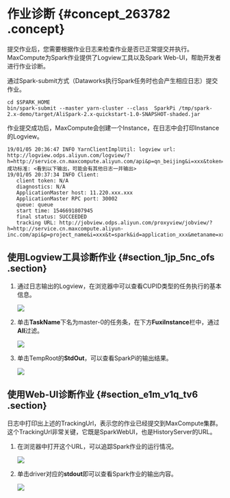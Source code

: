# 作业诊断 {#concept_263782 .concept}

提交作业后，您需要根据作业日志来检查作业是否已正常提交并执行。MaxCompute为Spark作业提供了Logview工具以及Spark Web-UI，帮助开发者进行作业诊断。

通过Spark-submit方式（Dataworks执行Spark任务时也会产生相应日志）提交作业。

``` {#codeblock_i6a_0eu_ey4}
cd $SPARK_HOME
bin/spark-submit --master yarn-cluster --class  SparkPi /tmp/spark-2.x-demo/target/AliSpark-2.x-quickstart-1.0-SNAPSHOT-shaded.jar
```

作业提交成功后，MaxCompute会创建一个Instance，在日志中会打印Instance的Logview。

``` {#codeblock_rtn_d90_emz}
19/01/05 20:36:47 INFO YarnClientImplUtil: logview url: http://logview.odps.aliyun.com/logview/?h=http://service.cn.maxcompute.aliyun.com/api&p=qn_beijing&i=xxx&token=xxx
成功标准: <看到以下输出，可能会有其他日志一并输出>
19/01/05 20:37:34 INFO Client:
   client token: N/A
   diagnostics: N/A
   ApplicationMaster host: 11.220.xxx.xxx
   ApplicationMaster RPC port: 30002
   queue: queue
   start time: 1546691807945
   final status: SUCCEEDED
   tracking URL: http://jobview.odps.aliyun.com/proxyview/jobview/?h=http://service.cn.maxcompute.aliyun-inc.com/api&p=project_name&i=xxx&t=spark&id=application_xxx&metaname=xxx&token=xxx
```

## 使用Logview工具诊断作业 {#section_1jp_5nc_ofs .section}

1.  通过日志输出的Logview，在浏览器中可以查看CUPID类型的任务执行的基本信息。

    ![](http://static-aliyun-doc.oss-cn-hangzhou.aliyuncs.com/assets/img/217830/156032895647096_zh-CN.jpg)

2.  单击**TaskName**下名为master-0的任务条，在下方**FuxiInstance**栏中，通过**All**过滤。

    ![](http://static-aliyun-doc.oss-cn-hangzhou.aliyuncs.com/assets/img/217830/156032895747097_zh-CN.jpg)

3.  单击TempRoot的**StdOut**，可以查看SparkPi的输出结果。

    ![](http://static-aliyun-doc.oss-cn-hangzhou.aliyuncs.com/assets/img/217830/156032895747098_zh-CN.jpg)


## 使用Web-UI诊断作业 {#section_e1m_v1q_tv6 .section}

日志中打印出上述的TrackingUrl，表示您的作业已经提交到MaxCompute集群。这个TrackingUrl非常关键，它既是SparkWebUI，也是HistoryServer的URL。

1.  在浏览器中打开这个URL，可以追踪Spark作业的运行情况。

    ![](http://static-aliyun-doc.oss-cn-hangzhou.aliyuncs.com/assets/img/217830/156032895747099_zh-CN.jpg)

2.  单击driver对应的**stdout**即可以查看Spark作业的输出内容。

    ![](http://static-aliyun-doc.oss-cn-hangzhou.aliyuncs.com/assets/img/217830/156032895847100_zh-CN.jpg)


